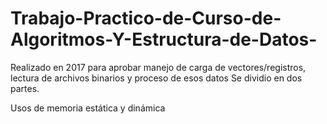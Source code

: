 # Trabajo-Practico-de-Curso-de-Algoritmos-Y-Estructura-de-Datos-
Realizado en 2017 para aprobar manejo de carga de vectores/registros, lectura de archivos binarios y proceso de esos datos
Se dividio en dos partes.

Usos de memoria estática y dinámica

